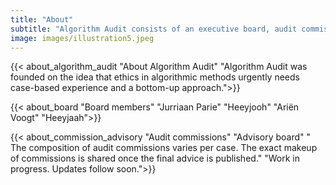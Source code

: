 ```yaml
---
title: "About"
subtitle: "Algorithm Audit consists of an executive board, audit commissions and an advisory board. Learn more about Algorithm Audit."
image: images/illustration5.jpeg
---
```


{{< about_algorithm_audit "About Algorithm Audit" "Algorithm Audit was founded on the idea that ethics in algorithmic methods urgently needs case-based experience and a bottom-up approach.">}}

{{< about_board "Board members" "Jurriaan Parie" "Heeyjooh" "Ariën Voogt" "Heeyjaah">}}

{{< about_commission_advisory "Audit commissions" "Advisory board" " The composition of audit commissions varies per case. The exact makeup of commissions is shared once the final advice is published." "Work in progress. Updates follow soon.">}}